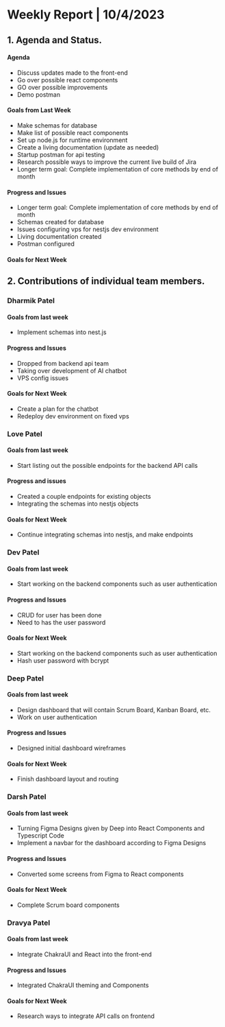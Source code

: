 # Weekly Report | 10/4/2023

## **1. Agenda and Status.**

#### Agenda

- Discuss updates made to the front-end
- Go over possible react components
- GO over possible improvements
- Demo postman 

#### Goals from Last Week

- Make schemas for database
- Make list of possible react components
- Set up node.js for runtime environment
- Create a living documentation (update as needed)
- Startup postman for api testing
- Research possible ways to improve the current live build of Jira
- Longer term goal: Complete implementation of core methods by end of month

#### Progress and Issues

- Longer term goal: Complete implementation of core methods by end of month
- Schemas created for database
- Issues configuring vps for nestjs dev environment
- Living documentation created
- Postman configured

#### Goals for Next Week

## **2. Contributions of individual team members.**

### Dharmik Patel

#### Goals from last week
- Implement schemas into nest.js

#### Progress and Issues
- Dropped from backend api team
- Taking over development of AI chatbot
- VPS config issues

#### Goals for Next Week
- Create a plan for the chatbot
- Redeploy dev environment on fixed vps

### Love Patel

#### Goals from last week
- Start listing out the possible endpoints for the backend API calls

#### Progress and issues
- Created a couple endpoints for existing objects
- Integrating the schemas into nestjs objects

#### Goals for Next Week
- Continue integrating schemas into nestjs, and make endpoints

### Dev Patel

#### Goals from last week
- Start working on the backend components such as user authentication

#### Progress and Issues
- CRUD for user has been done
- Need to has the user password

#### Goals for Next Week
- Start working on the backend components such as user authentication
- Hash user password with bcrypt

### Deep Patel

#### Goals from last week
- Design dashboard that will contain Scrum Board, Kanban Board, etc.
- Work on user authentication

#### Progress and Issues
- Designed initial dashboard wireframes

#### Goals for Next Week
- Finish dashboard layout and routing

### Darsh Patel

#### Goals from last week
- Turning Figma Designs given by Deep into React Components and Typescript Code
- Implement a navbar for the dashboard according to Figma Designs

#### Progress and Issues
- Converted some screens from Figma to React components

#### Goals for Next Week
- Complete Scrum board components

### Dravya Patel

#### Goals from last week
- Integrate ChakraUI and React into the front-end

#### Progress and Issues
- Integrated ChakraUI theming and Components

#### Goals for Next Week
- Research ways to integrate API calls on frontend
